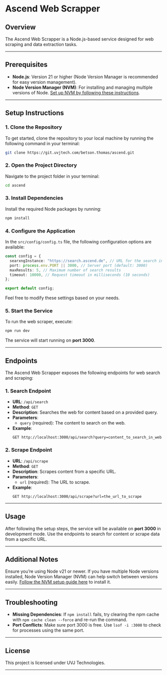 # Ascend Web Scrapper

## Overview

The Ascend Web Scrapper is a Node.js-based service designed for web scraping and data extraction tasks.

---

## Prerequisites

- **Node.js**: Version 21 or higher (Node Version Manager is recommended for easy version management).
- **Node Version Manager (NVM)**: For installing and managing multiple versions of Node. [Set up NVM by following these instructions](https://github.com/nvm-sh/nvm#installing-and-updating).

---

## Setup Instructions

### 1. Clone the Repository

To get started, clone the repository to your local machine by running the following command in your terminal:

```bash
git clone https://git.uvjtech.com/betson.thomas/ascend.git
```

### 2. Open the Project Directory

Navigate to the project folder in your terminal:

```bash
cd ascend
```

### 3. Install Dependencies

Install the required Node packages by running:

```bash
npm install
```

### 4. Configure the Application

In the `src/config/config.ts` file, the following configuration options are available:

```typescript
const config = {
  searxngInstance: "https://search.ascend.de", // URL for the search instance
  port: process.env.PORT || 3000, // Server port (default: 3000)
  maxResults: 5, // Maximum number of search results
  timeout: 10000, // Request timeout in milliseconds (10 seconds)
};

export default config;
```

Feel free to modify these settings based on your needs.

### 5. Start the Service

To run the web scraper, execute:

```bash
npm run dev
```

The service will start running on **port 3000**.

---

## Endpoints

The Ascend Web Scrapper exposes the following endpoints for web search and scraping:

### 1. Search Endpoint

- **URL**: `/api/search`
- **Method**: `GET`
- **Description**: Searches the web for content based on a provided query.
- **Parameters**:
  - `query` (required): The content to search on the web.
- **Example**:
  ```http
  GET http://localhost:3000/api/search?query=content_to_search_in_web
  ```

### 2. Scrape Endpoint

- **URL**: `/api/scrape`
- **Method**: `GET`
- **Description**: Scrapes content from a specific URL.
- **Parameters**:
  - `url` (required): The URL to scrape.
- **Example**:
  ```http
  GET http://localhost:3000/api/scrape?url=the_url_to_scrape
  ```

---

## Usage

After following the setup steps, the service will be available on **port 3000** in development mode. Use the endpoints to search for content or scrape data from a specific URL.

---

## Additional Notes

Ensure you’re using Node v21 or newer. If you have multiple Node versions installed, Node Version Manager (NVM) can help switch between versions easily. [Follow the NVM setup guide here](https://github.com/nvm-sh/nvm#installing-and-updating) to install it.

---

## Troubleshooting

- **Missing Dependencies**: If `npm install` fails, try clearing the npm cache with `npm cache clean --force` and re-run the command.
- **Port Conflicts**: Make sure port 3000 is free. Use `lsof -i :3000` to check for processes using the same port.

---

## License

This project is licensed under UVJ Technologies.

---
